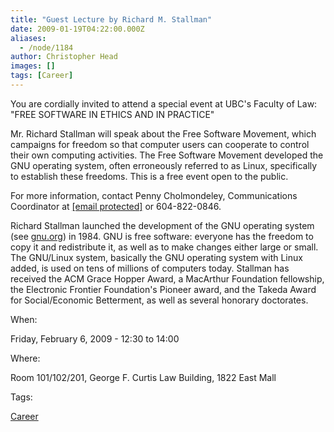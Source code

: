 ```yaml
---
title: "Guest Lecture by Richard M. Stallman"
date: 2009-01-19T04:22:00.000Z
aliases:
  - /node/1184
author: Christopher Head
images: []
tags: [Career]
---
```


You are cordially invited to attend a special event at UBC's Faculty of Law: "FREE SOFTWARE IN ETHICS AND IN PRACTICE"

Mr. Richard Stallman will speak about the Free Software Movement, which campaigns for freedom so that computer users can cooperate to control their own computing activities. The Free Software Movement developed the GNU operating system, often erroneously referred to as Linux, specifically to establish these freedoms. This is a free event open to the public.

For more information, contact Penny Cholmondeley, Communications Coordinator at [\[email protected\]](/cdn-cgi/l/email-protection#30535f5d5d455e59535144595f5e43705c51471e4552531e5351) or 604-822-0846.

Richard Stallman launched the development of the GNU operating system (see [gnu.org](https://gnu.org)) in 1984. GNU is free software: everyone has the freedom to copy it and redistribute it, as well as to make changes either large or small. The GNU/Linux system, basically the GNU operating system with Linux added, is used on tens of millions of computers today. Stallman has received the ACM Grace Hopper Award, a MacArthur Foundation fellowship, the Electronic Frontier Foundation's Pioneer award, and the Takeda Award for Social/Economic Betterment, as well as several honorary doctorates.

When: 

Friday, February 6, 2009 - 12:30 to 14:00

Where: 

Room 101/102/201, George F. Curtis Law Building, 1822 East Mall

Tags: 

[Career](/career)

